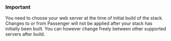 <!-- post: -->


### Important

You need to choose your web server at the time of initial build of the stack. Changes to or from Passenger will not be applied after your stack has initially been built. You can however change freely between other supported servers after build.




